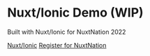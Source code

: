 # Nuxt/Ionic Demo (WIP)

Built with Nuxt/Ionic for NuxtNation 2022

[Nuxt/Ionic](https://ionic.nuxtjs.org/)
[Register for NuxtNation]()
